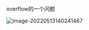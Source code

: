 overflow的一个问题

![image-20220513140241467](https://gitee.com/lwq1229/picture/raw/master/img/image-20220513140241467.png)